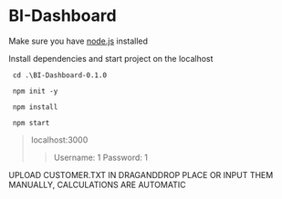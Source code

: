 # BI-Dashboard
Make sure you have [node.js](https://nodejs.org/en) installed

Install dependencies and start project on the localhost
```
 cd .\BI-Dashboard-0.1.0
```
```
 npm init -y
```
```
 npm install
```
```
 npm start
```

>localhost:3000
>>Username: 1
>>Password: 1

UPLOAD CUSTOMER.TXT IN DRAGANDDROP PLACE OR INPUT THEM MANUALLY, CALCULATIONS ARE AUTOMATIC 
